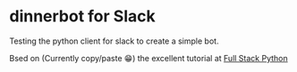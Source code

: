 # dinnerbot for Slack

Testing the python client for slack to create a simple bot.

Bsed on (Currently copy/paste :grin:) the excellent tutorial at [Full Stack Python](https://www.fullstackpython.com/blog/build-first-slack-bot-python.html)